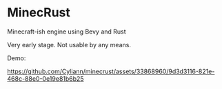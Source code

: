 # MinecRust
Minecraft-ish engine using Bevy and Rust


Very early stage. Not usable by any means.

Demo:

https://github.com/Cyliann/minecrust/assets/33868960/9d3d3116-821e-468c-88e0-0e19e81b6b25

